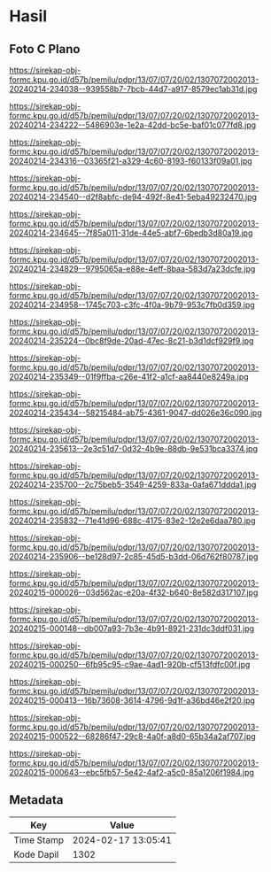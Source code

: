 # Hasil

## Foto C Plano

https://sirekap-obj-formc.kpu.go.id/d57b/pemilu/pdpr/13/07/07/20/02/1307072002013-20240214-234038--939558b7-7bcb-44d7-a917-8579ec1ab31d.jpg

https://sirekap-obj-formc.kpu.go.id/d57b/pemilu/pdpr/13/07/07/20/02/1307072002013-20240214-234222--5486903e-1e2a-42dd-bc5e-baf01c077fd8.jpg

https://sirekap-obj-formc.kpu.go.id/d57b/pemilu/pdpr/13/07/07/20/02/1307072002013-20240214-234316--03365f21-a329-4c60-8193-f60133f09a01.jpg

https://sirekap-obj-formc.kpu.go.id/d57b/pemilu/pdpr/13/07/07/20/02/1307072002013-20240214-234540--d2f8abfc-de94-492f-8e41-5eba49232470.jpg

https://sirekap-obj-formc.kpu.go.id/d57b/pemilu/pdpr/13/07/07/20/02/1307072002013-20240214-234645--7f85a011-31de-44e5-abf7-6bedb3d80a19.jpg

https://sirekap-obj-formc.kpu.go.id/d57b/pemilu/pdpr/13/07/07/20/02/1307072002013-20240214-234829--9795065a-e88e-4eff-8baa-583d7a23dcfe.jpg

https://sirekap-obj-formc.kpu.go.id/d57b/pemilu/pdpr/13/07/07/20/02/1307072002013-20240214-234958--1745c703-c3fc-4f0a-9b79-953c7fb0d359.jpg

https://sirekap-obj-formc.kpu.go.id/d57b/pemilu/pdpr/13/07/07/20/02/1307072002013-20240214-235224--0bc8f9de-20ad-47ec-8c21-b3d1dcf929f9.jpg

https://sirekap-obj-formc.kpu.go.id/d57b/pemilu/pdpr/13/07/07/20/02/1307072002013-20240214-235349--01f9ffba-c26e-41f2-a1cf-aa8440e8249a.jpg

https://sirekap-obj-formc.kpu.go.id/d57b/pemilu/pdpr/13/07/07/20/02/1307072002013-20240214-235434--58215484-ab75-4361-9047-dd026e36c090.jpg

https://sirekap-obj-formc.kpu.go.id/d57b/pemilu/pdpr/13/07/07/20/02/1307072002013-20240214-235613--2e3c51d7-0d32-4b9e-88db-9e531bca3374.jpg

https://sirekap-obj-formc.kpu.go.id/d57b/pemilu/pdpr/13/07/07/20/02/1307072002013-20240214-235700--2c75beb5-3549-4259-833a-0afa671ddda1.jpg

https://sirekap-obj-formc.kpu.go.id/d57b/pemilu/pdpr/13/07/07/20/02/1307072002013-20240214-235832--71e41d96-688c-4175-83e2-12e2e6daa780.jpg

https://sirekap-obj-formc.kpu.go.id/d57b/pemilu/pdpr/13/07/07/20/02/1307072002013-20240214-235906--be128d97-2c85-45d5-b3dd-06d762f80787.jpg

https://sirekap-obj-formc.kpu.go.id/d57b/pemilu/pdpr/13/07/07/20/02/1307072002013-20240215-000026--03d562ac-e20a-4f32-b640-8e582d317107.jpg

https://sirekap-obj-formc.kpu.go.id/d57b/pemilu/pdpr/13/07/07/20/02/1307072002013-20240215-000148--db007a93-7b3e-4b91-8921-231dc3ddf031.jpg

https://sirekap-obj-formc.kpu.go.id/d57b/pemilu/pdpr/13/07/07/20/02/1307072002013-20240215-000250--6fb95c95-c9ae-4ad1-920b-cf513fdfc00f.jpg

https://sirekap-obj-formc.kpu.go.id/d57b/pemilu/pdpr/13/07/07/20/02/1307072002013-20240215-000413--16b73608-3614-4796-9d1f-a36bd46e2f20.jpg

https://sirekap-obj-formc.kpu.go.id/d57b/pemilu/pdpr/13/07/07/20/02/1307072002013-20240215-000522--68286f47-29c8-4a0f-a8d0-65b34a2af707.jpg

https://sirekap-obj-formc.kpu.go.id/d57b/pemilu/pdpr/13/07/07/20/02/1307072002013-20240215-000643--ebc5fb57-5e42-4af2-a5c0-85a1206f1984.jpg


## Metadata

| Key        | Value               |
| ---------- | ------------------- |
| Time Stamp | 2024-02-17 13:05:41 |
| Kode Dapil | 1302                |




